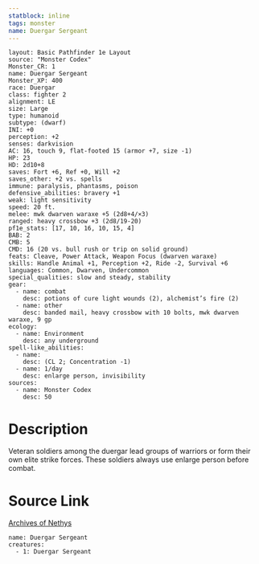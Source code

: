 ```yaml
---
statblock: inline
tags: monster
name: Duergar Sergeant
---
```

```statblock
layout: Basic Pathfinder 1e Layout
source: "Monster Codex"
Monster_CR: 1
name: Duergar Sergeant
Monster_XP: 400
race: Duergar
class: fighter 2
alignment: LE
size: Large
type: humanoid
subtype: (dwarf)
INI: +0
perception: +2
senses: darkvision
AC: 16, touch 9, flat-footed 15 (armor +7, size -1)
HP: 23
HD: 2d10+8
saves: Fort +6, Ref +0, Will +2
saves_other: +2 vs. spells
immune: paralysis, phantasms, poison
defensive_abilities: bravery +1
weak: light sensitivity
speed: 20 ft.
melee: mwk dwarven waraxe +5 (2d8+4/×3)
ranged: heavy crossbow +3 (2d8/19-20)
pf1e_stats: [17, 10, 16, 10, 15, 4]
BAB: 2
CMB: 5
CMD: 16 (20 vs. bull rush or trip on solid ground)
feats: Cleave, Power Attack, Weapon Focus (dwarven waraxe)
skills: Handle Animal +1, Perception +2, Ride -2, Survival +6
languages: Common, Dwarven, Undercommon
special_qualities: slow and steady, stability
gear:
  - name: combat
    desc: potions of cure light wounds (2), alchemist’s fire (2)
  - name: other
    desc: banded mail, heavy crossbow with 10 bolts, mwk dwarven waraxe, 9 gp
ecology:
  - name: Environment
    desc: any underground
spell-like_abilities:
  - name:
    desc: (CL 2; Concentration -1)
  - name: 1/day
    desc: enlarge person, invisibility
sources:
  - name: Monster Codex
    desc: 50
```
# Description
Veteran soldiers among the duergar lead groups of warriors or form their own elite strike forces. These soldiers always use enlarge person before combat.
# Source Link
[Archives of Nethys](https://aonprd.com/MonsterDisplay.aspx?ItemName=Duergar%20Sergeant)
```encounter-table
name: Duergar Sergeant
creatures:
  - 1: Duergar Sergeant
```
